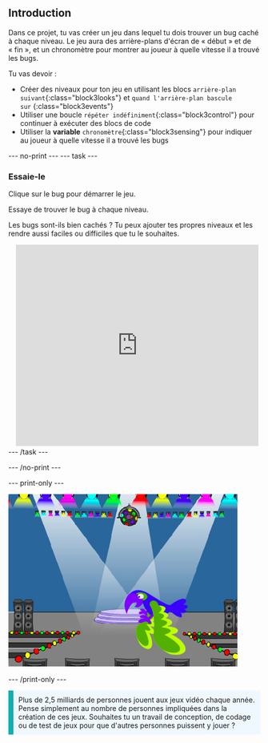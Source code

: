 ## Introduction

Dans ce projet, tu vas créer un jeu dans lequel tu dois trouver un bug caché à chaque niveau. Le jeu aura des arrière-plans d'écran de « début » et de « fin », et un chronomètre pour montrer au joueur à quelle vitesse il a trouvé les bugs.

Tu vas devoir :
+ Créer des niveaux pour ton jeu en utilisant les blocs `arrière-plan suivant`{:class="block3looks"} et `quand l'arrière-plan bascule sur` {:class="block3events"}
+ Utiliser une boucle `répéter indéfiniment`{:class="block3control"} pour continuer à exécuter des blocs de code
+ Utiliser la **variable** `chronomètre`{:class="block3sensing"} pour indiquer au joueur à quelle vitesse il a trouvé les bugs

--- no-print --- --- task ---
### Essaie-le
<div style="display: flex; flex-wrap: wrap">
<div style="flex-basis: 200px; flex-grow: 1">  
Clique sur le bug pour démarrer le jeu.

Essaye de trouver le bug à chaque niveau.

Les bugs sont-ils bien cachés ? Tu peux ajouter tes propres niveaux et les rendre aussi faciles ou difficiles que tu le souhaites.

</div>
<div class="scratch-preview" style="margin-left: 15px;">
  <iframe allowtransparency="true" width="485" height="402" src="https://scratch.mit.edu/projects/embed/486719939/?autostart=false" frameborder="0"></iframe>
</div>
</div>
--- /task ---

--- /no-print ---

--- print-only ---

![Le projet achevé.](images/showcase_static.png)

--- /print-only ---

<p style="border-left: solid; border-width:10px; border-color: #0faeb0; background-color: aliceblue; padding: 10px;">
Plus de 2,5 milliards de personnes jouent aux jeux vidéo chaque année. Pense simplement au nombre de personnes impliquées dans la création de ces jeux. Souhaites tu un travail de conception, de codage ou de test de jeux pour que d'autres personnes puissent y jouer ? 
</p>
